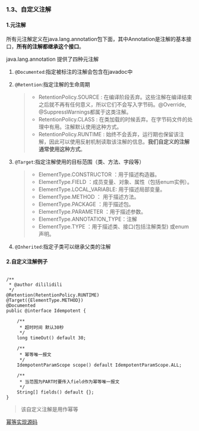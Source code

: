 ### 1.3、自定义注解

#### 1.元注解

所有元注解定义在java.lang.annotation包下面，其中Annotation是注解的基本接口，**所有的注解都继承这个接口**。

java.lang.annotation 提供了四种元注解

1. `@Documented`:指定被标注的注解会包含在javadoc中

2. `@Retention`:指定注解的生命周期

   > - RetentionPolicy.SOURCE : 在编译阶段丢弃。这些注解在编译结束之后就不再有任何意义，所以它们不会写入字节码。@Override, @SuppressWarnings都属于这类注解。
   > -  RetentionPolicy.CLASS : 在类加载的时候丢弃。在字节码文件的处理中有用。注解默认使用这种方式。  
   > - RetentionPolicy.RUNTIME : 始终不会丢弃，运行期也保留该注解，因此可以使用反射机制读取该注解的信息。**我们自定义的注解通常使用这种方式**。

3. `@Target`:指定注解使用的目标范围（类、方法、字段等）

   > - ElementType.CONSTRUCTOR ：用于描述构造器。
   > - ElementType.FIELD ：成员变量、对象、属性（包括enum实例）。
   > - ElementType.LOCAL_VARIABLE: 用于描述局部变量。
   > - ElementType.METHOD ： 用于描述方法。
   > - ElementType.PACKAGE ：用于描述包。
   > - ElementType.PARAMETER ：用于描述参数。
   > - ElementType.ANNOTATION_TYPE：注解
   > - ElementType.TYPE ：用于描述类、接口(包括注解类型) 或enum声明。

4. `@Inherited`:指定子类可以继承父类的注解

#### 2.自定义注解例子

```

/**
 * @author dililidili
 */
@Retention(RetentionPolicy.RUNTIME)
@Target({ElementType.METHOD})
@Documented
public @interface Idempotent {

    /**
     * 超时时间 默认30秒
     */
    long timeOut() default 30;

    /**
     * 幂等唯一报文
     */
    IdempotentParamScope scope() default IdempotentParamScope.ALL;

    /**
     * 当范围为PART时要传入field作为幂等唯一报文
     */
    String[] fields() default {};
}
```

> 该自定义注解是用作幂等

[幂等实现源码](https://gitee.com/huayedi/general-utility-tool)




